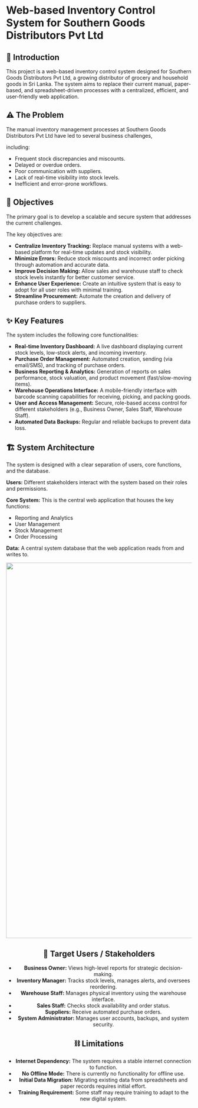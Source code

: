 # Web-based Inventory Control System for Southern Goods Distributors Pvt Ltd


## 📖 Introduction

This project is a web-based inventory control system designed for Southern Goods Distributors Pvt Ltd, a growing distributor of grocery and household goods in Sri Lanka. The system aims to replace their current manual, paper-based, and spreadsheet-driven processes with a centralized, efficient, and user-friendly web application.


## ⚠️ The Problem     

The manual inventory management processes at Southern Goods Distributors Pvt Ltd have led to several business challenges,

including:     
- Frequent stock discrepancies and miscounts.   
- Delayed or overdue orders.    
- Poor communication with suppliers.    
- Lack of real-time visibility into stock levels.     
- Inefficient and error-prone workflows.    


## 🎯 Objectives

The primary goal is to develop a scalable and secure system that addresses the current challenges.      

The key objectives are:    
- **Centralize Inventory Tracking:** Replace manual systems with a web-based platform for real-time updates and stock visibility.     
- **Minimize Errors:** Reduce stock miscounts and incorrect order picking through automation and accurate data.     
- **Improve Decision Making:** Allow sales and warehouse staff to check stock levels instantly for better customer service.     
- **Enhance User Experience:** Create an intuitive system that is easy to adopt for all user roles with minimal training.     
- **Streamline Procurement:** Automate the creation and delivery of purchase orders to suppliers.     


## ✨ Key Features  

The system includes the following core functionalities:         
- **Real-time Inventory Dashboard:** A live dashboard displaying current stock levels, low-stock alerts, and incoming inventory.     
- **Purchase Order Management:** Automated creation, sending (via email/SMS), and tracking of purchase orders.     
- **Business Reporting & Analytics:** Generation of reports on sales performance, stock valuation, and product movement (fast/slow-moving items).               
- **Warehouse Operations Interface:** A mobile-friendly interface with barcode scanning capabilities for receiving, picking, and packing goods.              
- **User and Access Management:** Secure, role-based access control for different stakeholders (e.g., Business Owner, Sales Staff, Warehouse Staff).            
- **Automated Data Backups:** Regular and reliable backups to prevent data loss.


## 🏗️ System Architecture

The system is designed with a clear separation of users, core functions, and the database.    

**Users:** Different stakeholders interact with the system based on their roles and permissions.    

**Core System:** This is the central web application that houses the key functions:    
- Reporting and Analytics    
- User Management    
- Stock Management     
- Order Processing     

**Data:** A central system database that the web application reads from and writes to.    

<center> <img width="1204" height="1016" alt="image" src="https://github.com/user-attachments/assets/ceb47a16-57dc-41b1-b778-a31dd88c206a" /> <center/>


## 👥 Target Users / Stakeholders

- **Business Owner:** Views high-level reports for strategic decision-making.    
- **Inventory Manager:** Tracks stock levels, manages alerts, and oversees reordering.     
- **Warehouse Staff:** Manages physical inventory using the warehouse interface.     
- **Sales Staff:** Checks stock availability and order status.     
- **Suppliers:** Receive automated purchase orders.    
- **System Administrator:** Manages user accounts, backups, and system security.    

## ⛓️ Limitations

- **Internet Dependency:** The system requires a stable internet connection to function.    
- **No Offline Mode:** There is currently no functionality for offline use.    
- **Initial Data Migration:** Migrating existing data from spreadsheets and paper records requires initial effort.    
- **Training Requirement:** Some staff may require training to adapt to the new digital system.       
   
  
